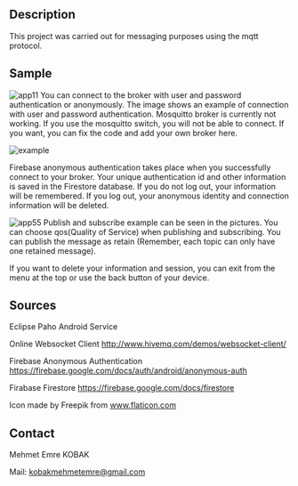 ## Description
This project was carried out for messaging purposes using the mqtt protocol.

## Sample
![app11](https://user-images.githubusercontent.com/48598966/138068101-d02b43d3-9098-4bc3-852e-2c749584d34e.png)
You can connect to the broker with user and password authentication or anonymously. The image shows an example of connection with user and password authentication. Mosquitto broker is currently not working. If you use the mosquitto switch, you will not be able to connect. If you want, you can fix the code and add your own broker here.

![example](https://user-images.githubusercontent.com/48598966/138402340-f5c1effa-a56e-42df-aa68-7cef62cb9535.PNG)

Firebase anonymous authentication takes place when you successfully connect to your broker. Your unique authentication id and other information is saved in the Firestore database. If you do not log out, your information will be remembered. If you log out, your anonymous identity and connection information will be deleted.

![app55](https://user-images.githubusercontent.com/48598966/138079766-86108307-51e4-45b0-b74d-c3fc9b3c3f18.png)
Publish and subscribe example can be seen in the pictures. You can choose qos(Quality of Service) when publishing and subscribing. You can publish the message as retain (Remember, each topic can only have one retained message). 

If you want to delete your information and session, you can exit from the menu at the top or use the back button of your device.
## Sources

Eclipse Paho Android Service

Online Websocket Client http://www.hivemq.com/demos/websocket-client/

Firebase Anonymous Authentication https://firebase.google.com/docs/auth/android/anonymous-auth

Firabase Firestore https://firebase.google.com/docs/firestore

Icon made by Freepik from www.flaticon.com

## Contact
Mehmet Emre KOBAK

Mail: kobakmehmetemre@gmail.com
